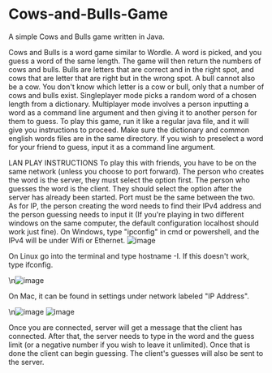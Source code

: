 # Cows-and-Bulls-Game
A simple Cows and Bulls game written in Java.

Cows and Bulls is a word game similar to Wordle. A word is picked, and you guess a word of the same length. The game will then return the numbers of cows and bulls. Bulls are letters that are correct and in the right spot, and cows that are letter that are right but in the wrong spot. A bull cannot also be a cow. You don't know which letter is a cow or bull, only that a number of cows and bulls exist. Singleplayer mode picks a random word of a chosen length from a dictionary. Multiplayer mode involves a person inputting a word as a command line argument and then giving it to another person for them to guess. To play this game, run it like a regular java file, and it will give you instructions to proceed. Make sure the dictionary and common english words files are in the same directory. If you wish to preselect a word for your friend to guess, input it as a command line argument.

LAN PLAY INSTRUCTIONS
To play this with friends, you have to be on the same network (unless you choose to port forward). The person who creates the word is the server, they must select the option first. The person who guesses the word is the client. They should select the option after the server has already been started. Port must be the same between the two. As for IP, the person creating the word needs to find their IPv4 address and the person guessing needs to input it (If you're playing in two different windows on the same computer, the default configuration localhost should work just fine). On Windows, type "ipconfig" in cmd or powershell, and the IPv4 will be under Wifi or Ethernet.
![image](https://github.com/vjvaidya06/Cows-and-Bulls-Game/assets/108746579/5211efdf-3223-4204-a0ca-d923c50c40ee)

On Linux go into the terminal and type hostname -I. If this doesn't work, type ifconfig.

\n![image](https://github.com/vjvaidya06/Cows-and-Bulls-Game/assets/108746579/22f0174f-d6aa-443d-80ad-1b71b090886f)


On Mac, it can be found in settings under network labeled "IP Address".

\n![image](https://github.com/vjvaidya06/Cows-and-Bulls-Game/assets/108746579/425150b2-54bb-4a0e-8221-872fe0ab0ef5)
![image](https://github.com/vjvaidya06/Cows-and-Bulls-Game/assets/108746579/f16749c0-3cda-4352-8f4e-2ea1cc49cf91)

Once you are connected, server will get a message that the client has connected. After that, the server needs to type in the word and the guess limit (or a negative number if you wish to leave it unlimited). Once that is done the client can begin guessing. The client's guesses will also be sent to the server.
